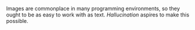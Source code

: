 Images are commonplace in many programming environments, so they ought to be as
easy to work with as text. _Hallucination_ aspires to make this possible.

